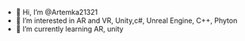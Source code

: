 - 👋 Hi, I’m @Artemka21321
- 👀 I’m interested in AR and VR, Unity,c#, Unreal Engine, C++, Phyton
- 🌱 I’m currently learning AR, unity

